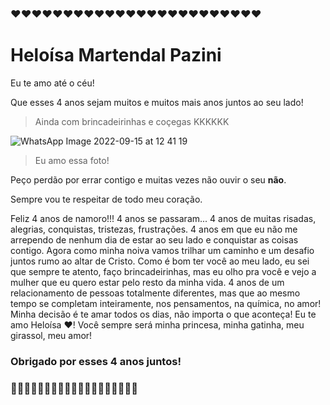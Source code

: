 ### ❤❤❤❤❤❤❤❤❤❤❤❤❤❤❤❤❤❤❤❤❤❤❤❤
# Heloísa Martendal Pazini 

Eu te amo até o céu! 

Que esses 4 anos sejam muitos e muitos mais anos juntos ao seu lado!
> Ainda com brincadeirinhas e coçegas KKKKKK

![WhatsApp Image 2022-09-15 at 12 41 19](https://github.com/IG4O/ig4o.github.io/assets/92439234/c6e13b98-726e-4a12-927d-c4ccdc4f832b)
> Eu amo essa foto!

Peço perdão por errar contigo e muitas vezes não ouvir o seu **não**. 

Sempre vou te respeitar de todo meu coração.

Feliz 4 anos de namoro!!!
4 anos se passaram... 4 anos de muitas risadas, alegrias, conquistas, tristezas, frustrações. 4 anos em que eu não me arrependo de nenhum dia de estar ao seu lado e conquistar as coisas contigo. Agora como minha noiva vamos trilhar um caminho e um desafio juntos rumo ao altar de Cristo. 
Como é bom ter você ao meu lado, eu sei que sempre te atento, faço brincadeirinhas, mas eu olho pra você e vejo a mulher que eu quero estar pelo resto da minha vida.
4 anos de um relacionamento de pessoas totalmente diferentes, mas que ao mesmo tempo se completam inteiramente, nos pensamentos, na química, no amor!
Minha decisão é te amar todos os dias, não importa o que aconteça!
Eu te amo Heloísa ❤! Você sempre será minha princesa, minha gatinha, meu girassol, meu amor!


### Obrigado por esses 4 anos juntos!
### 🌻🌻🌻🌻🌻🌻🌻🌻🌻🌻🌻🌻🌻🌻🌻🌻🌻🌻🌻
